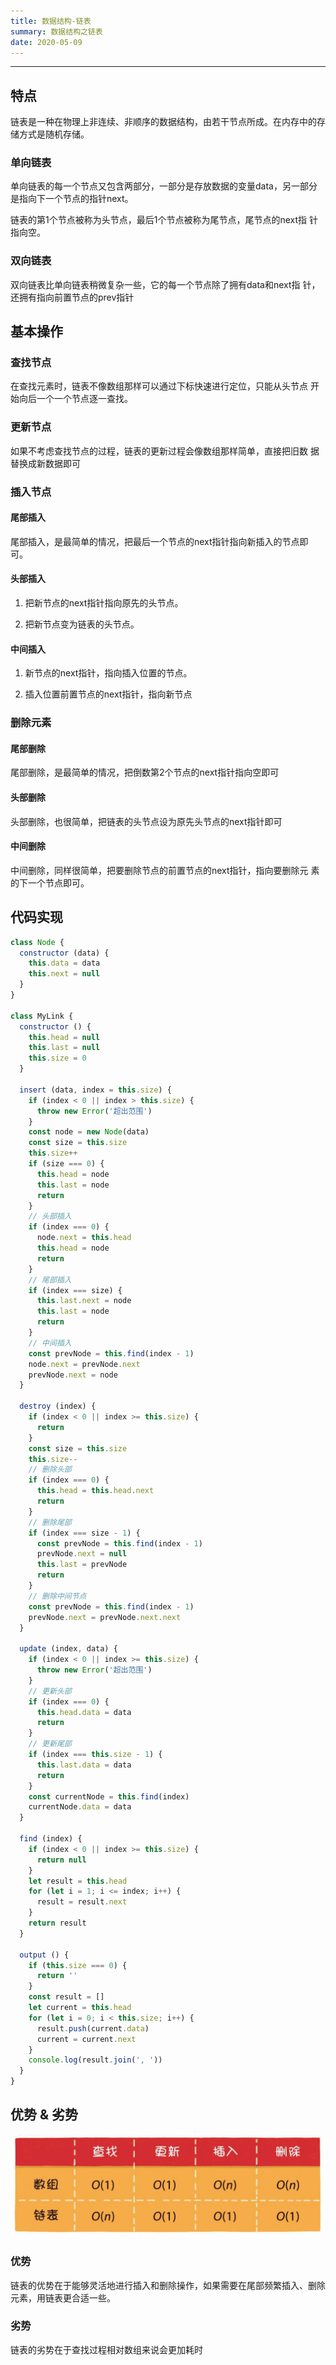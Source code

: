 ```yaml
---
title: 数据结构-链表
summary: 数据结构之链表
date: 2020-05-09
---
```


---

## 特点

链表是一种在物理上非连续、非顺序的数据结构，由若干节点所成。在内存中的存储方式是随机存储。

### 单向链表

单向链表的每一个节点又包含两部分，一部分是存放数据的变量data，另一部分是指向下一个节点的指针next。

链表的第1个节点被称为头节点，最后1个节点被称为尾节点，尾节点的next指 针指向空。

### 双向链表

双向链表比单向链表稍微复杂一些，它的每一个节点除了拥有data和next指
针，还拥有指向前置节点的prev指针

## 基本操作

### 查找节点

在查找元素时，链表不像数组那样可以通过下标快速进行定位，只能从头节点
开始向后一个一个节点逐一查找。

### 更新节点

如果不考虑查找节点的过程，链表的更新过程会像数组那样简单，直接把旧数
据替换成新数据即可

### 插入节点

#### 尾部插入

尾部插入，是最简单的情况，把最后一个节点的next指针指向新插入的节点即 可。

#### 头部插入

1. 把新节点的next指针指向原先的头节点。

2. 把新节点变为链表的头节点。

#### 中间插入

1. 新节点的next指针，指向插入位置的节点。

2. 插入位置前置节点的next指针，指向新节点

### 删除元素

#### 尾部删除

尾部删除，是最简单的情况，把倒数第2个节点的next指针指向空即可

#### 头部删除

头部删除，也很简单，把链表的头节点设为原先头节点的next指针即可

#### 中间删除

中间删除，同样很简单，把要删除节点的前置节点的next指针，指向要删除元 素的下一个节点即可。

## 代码实现

```js
class Node {
  constructor (data) {
    this.data = data
    this.next = null
  }
}

class MyLink {
  constructor () {
    this.head = null
    this.last = null
    this.size = 0
  }

  insert (data, index = this.size) {
    if (index < 0 || index > this.size) {
      throw new Error('超出范围')
    }
    const node = new Node(data)
    const size = this.size
    this.size++
    if (size === 0) {
      this.head = node
      this.last = node
      return
    }
    // 头部插入
    if (index === 0) {
      node.next = this.head
      this.head = node
      return
    }
    // 尾部插入
    if (index === size) {
      this.last.next = node
      this.last = node
      return
    }
    // 中间插入
    const prevNode = this.find(index - 1)
    node.next = prevNode.next
    prevNode.next = node
  }

  destroy (index) {
    if (index < 0 || index >= this.size) {
      return
    }
    const size = this.size
    this.size--
    // 删除头部
    if (index === 0) {
      this.head = this.head.next
      return
    }
    // 删除尾部
    if (index === size - 1) {
      const prevNode = this.find(index - 1)
      prevNode.next = null
      this.last = prevNode
      return
    }
    // 删除中间节点
    const prevNode = this.find(index - 1)
    prevNode.next = prevNode.next.next
  }

  update (index, data) {
    if (index < 0 || index >= this.size) {
      throw new Error('超出范围')
    }
    // 更新头部
    if (index === 0) {
      this.head.data = data
      return
    }
    // 更新尾部
    if (index === this.size - 1) {
      this.last.data = data
      return
    }
    const currentNode = this.find(index)
    currentNode.data = data
  }

  find (index) {
    if (index < 0 || index >= this.size) {
      return null
    }
    let result = this.head
    for (let i = 1; i <= index; i++) {
      result = result.next
    }
    return result
  }

  output () {
    if (this.size === 0) {
      return ''
    }
    const result = []
    let current = this.head
    for (let i = 0; i < this.size; i++) {
      result.push(current.data)
      current = current.next
    }
    console.log(result.join(', '))
  }
}
```

## 优势 & 劣势

![数组和链表对比](/algorithm/link.png)

### 优势

链表的优势在于能够灵活地进行插入和删除操作，如果需要在尾部频繁插入、删除元素，用链表更合适一些。

### 劣势

链表的劣势在于查找过程相对数组来说会更加耗时
